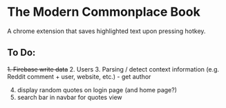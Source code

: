 # The Modern Commonplace Book

A chrome extension that saves highlighted text upon pressing hotkey.

## To Do:

~~1. Firebase write data~~
2. Users
3. Parsing / detect context information (e.g. Reddit comment + user, website, etc.)
    - get author

4. display random quotes on login page (and home page?)
5. search bar in navbar for quotes view
